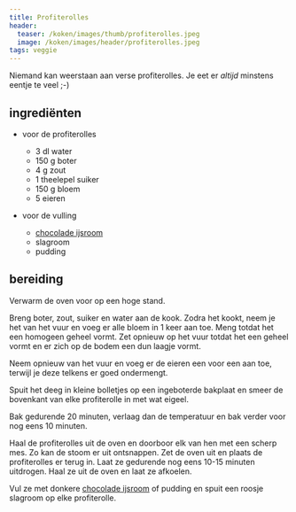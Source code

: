 ```yaml
---
title: Profiterolles
header:
  teaser: /koken/images/thumb/profiterolles.jpeg
  image: /koken/images/header/profiterolles.jpeg
tags: veggie
---
```


Niemand kan weerstaan aan verse profiterolles. Je eet er _altijd_ minstens eentje te veel ;-)

## ingrediënten

* voor de profiterolles
  * 3 dl water
  * 150 g boter
  * 4 g zout
  * 1 theelepel suiker
  * 150 g bloem
  * 5 eieren

* voor de vulling
  * [chocolade ijsroom](Chocolade_ijsroom)
  * slagroom
  * pudding

## bereiding 

Verwarm de oven voor op een hoge stand.

Breng boter, zout, suiker en water aan de kook. Zodra het kookt, neem je het
van het vuur en voeg er alle bloem in 1 keer aan toe. Meng totdat het een
homogeen geheel vormt. Zet opnieuw op het vuur totdat het een geheel vormt en
er zich op de bodem een dun laagje vormt.

Neem opnieuw van het vuur en voeg er de eieren een voor een aan toe, terwijl je
deze telkens er goed ondermengt.

Spuit het deeg in kleine bolletjes op een ingeboterde bakplaat en smeer de
bovenkant van elke profiterolle in met wat eigeel.

Bak gedurende 20 minuten, verlaag dan de temperatuur en bak verder voor nog
eens 10 minuten.

Haal de profiterolles uit de oven en doorboor elk van hen met een scherp mes.
Zo kan de stoom er uit ontsnappen. Zet de oven uit en plaats de profiterolles
er terug in. Laat ze gedurende nog eens 10-15 minuten uitdrogen. Haal ze uit de
oven en laat ze afkoelen.

Vul ze met donkere [chocolade ijsroom](Chocolade_ijsroom) of pudding en spuit
een roosje slagroom op elke profiterolle.
